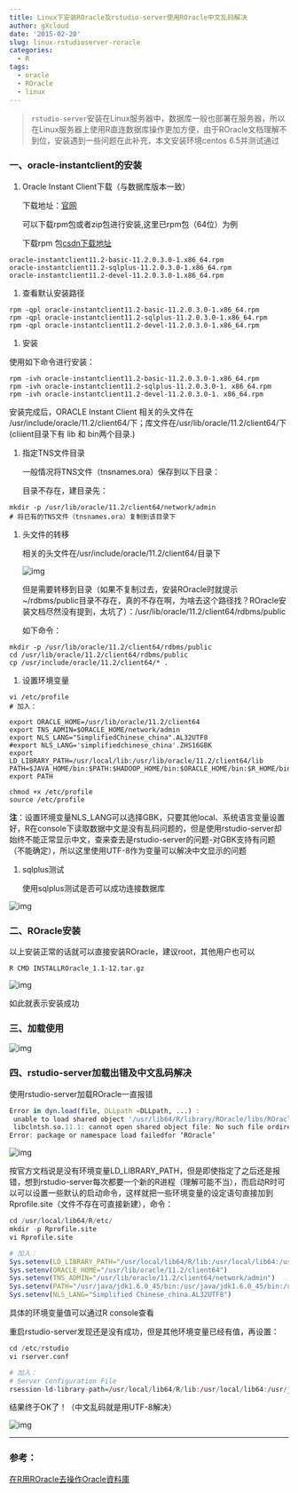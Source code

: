 ```yaml
---
title: Linux下安装ROracle及rstudio-server使用ROracle中文乱码解决
author: gXcloud
date: '2015-02-20'
slug: linux-rstudioserver-roracle
categories:
  - R
tags:
  - oracle
  - ROracle
  - linux
---
```


> `rstudio-server`安装在Linux服务器中，数据库一般也部署在服务器，所以在Linux服务器上使用R直连数据库操作更加方便，由于ROracle文档理解不到位，安装遇到一些问题在此补充，本文安装环境centos 6.5并测试通过

### 一、oracle-instantclient的安装

1. Oracle Instant Client下载（与数据库版本一致）

   下载地址：[官网](http://www.oracle.com/technetwork/topics/linuxsoft-082809.html)

   可以下载rpm包或者zip包进行安装,这里已rpm包（64位）为例

   下载rpm 包[csdn下载地址](http://download.csdn.net/detail/xwydq/8440629)

```
oracle-instantclient11.2-basic-11.2.0.3.0-1.x86_64.rpm
oracle-instantclient11.2-sqlplus-11.2.0.3.0-1.x86_64.rpm
oracle-instantclient11.2-devel-11.2.0.3.0-1.x86_64.rpm
```

1. 查看默认安装路径

```Shell
rpm -qpl oracle-instantclient11.2-basic-11.2.0.3.0-1.x86_64.rpm
rpm -qpl oracle-instantclient11.2-sqlplus-11.2.0.3.0-1.x86_64.rpm
rpm -qpl oracle-instantclient11.2-devel-11.2.0.3.0-1.x86_64.rpm
```

1.  安装

   使用如下命令进行安装：

```shell
rpm -ivh oracle-instantclient11.2-basic-11.2.0.3.0-1.x86_64.rpm
rpm -ivh oracle-instantclient11.2-sqlplus-11.2.0.3.0-1. x86_64.rpm
rpm -ivh oracle-instantclient11.2-devel-11.2.0.3.0-1. x86_64.rpm
```

安装完成后，ORACLE Instant Client 相关的头文件在 /usr/include/oracle/11.2/client64/下；库文件在/usr/lib/oracle/11.2/client64/下(cliient目录下有 lib 和 bin两个目录.)

1. 指定TNS文件目录

   一般情况将TNS文件（tnsnames.ora）保存到以下目录：

   目录不存在，建目录先：

```shell
mkdir -p /usr/lib/oracle/11.2/client64/network/admin
# 将已有的TNS文件（tnsnames.ora）复制到该目录下
```

1. 头文件的转移

   相关的头文件在/usr/include/oracle/11.2/client64/目录下

   ![img](http://img.blog.csdn.net/20150211162254038?watermark/2/text/aHR0cDovL2Jsb2cuY3Nkbi5uZXQveHd5ZHE=/font/5a6L5L2T/fontsize/400/fill/I0JBQkFCMA==/dissolve/70/gravity/Center)

   但是需要转移到目录（如果不复制过去，安装ROracle时就提示~/rdbms/public目录不存在，真的不存在啊，为啥去这个路径找？ROracle安装文档尽然没有提到，太坑了）：/usr/lib/oracle/11.2/client64/rdbms/public

   如下命令：

```shell
mkdir -p /usr/lib/oracle/11.2/client64/rdbms/public
cd /usr/lib/oracle/11.2/client64/rdbms/public
cp /usr/include/oracle/11.2/client64/* .
```

1. 设置环境变量

```shell
vi /etc/profile
# 加入：

export ORACLE_HOME=/usr/lib/oracle/11.2/client64
export TNS_ADMIN=$ORACLE_HOME/network/admin
export NLS_LANG="SimplifiedChinese_china".AL32UTF8
#export NLS_LANG='simplifiedchinese_china'.ZHS16GBK
export LD_LIBRARY_PATH=/usr/local/lib:/usr/lib/oracle/11.2/client64/lib
PATH=$JAVA_HOME/bin:$PATH:$HADOOP_HOME/bin:$ORACLE_HOME/bin:$R_HOME/bin
export PATH

chmod +x /etc/profile
source /etc/profile
```

**注**：设置环境变量NLS_LANG可以选择GBK，只要其他local、系统语言变量设置好，R在console下读取数据中文是没有乱码问题的，但是使用rstudio-server却始终不能正常显示中文，查来查去是rstudio-server的问题-对GBK支持有问题（不能确定），所以这里使用UTF-8作为变量可以解决中文显示的问题

1. sqlplus测试

   使用sqlplus测试是否可以成功连接数据库

![img](http://img.blog.csdn.net/20150211162359745?watermark/2/text/aHR0cDovL2Jsb2cuY3Nkbi5uZXQveHd5ZHE=/font/5a6L5L2T/fontsize/400/fill/I0JBQkFCMA==/dissolve/70/gravity/Center)

### 二、ROracle安装

以上安装正常的话就可以直接安装ROracle，建议root，其他用户也可以

```shell
R CMD INSTALLROracle_1.1-12.tar.gz
```

![img](http://img.blog.csdn.net/20150211162443267)

如此就表示安装成功

### 三、加载使用

 ![img](http://img.blog.csdn.net/20150211162510660)

### 四、rstudio-server加载出错及中文乱码解决

使用rstudio-server加载ROracle一直报错

```R
Error in dyn.load(file, DLLpath =DLLpath, ...) :
 unable to load shared object '/usr/lib64/R/library/ROracle/libs/ROracle.so':
 libclntsh.so.11.1: cannot open shared object file: No such file ordirectory
Error: package or namespace load failedfor ‘ROracle’
```

 ![img](http://img.blog.csdn.net/20150211162527090)

按官方文档说是没有环境变量LD_LIBRARY_PATH，但是即使指定了之后还是报错，想到rstudio-server每次都要一个新的R进程（理解可能不当），而启动R时可以可以设置一些默认的启动命令，这样就把一些环境变量的设定语句直接加到Rprofile.site（文件不存在可直接新建），命令：

```R
cd /usr/local/lib64/R/etc/
mkdir -p Rprofile.site
vi Rprofile.site

# 加入：
Sys.setenv(LD_LIBRARY_PATH="/usr/local/lib64/R/lib:/usr/local/lib64:/usr/java/jdk1.6.0_45/jre/lib/amd64/server:/usr/local/lib:/usr/lib/oracle/11.2/client64/lib")
Sys.setenv(ORACLE_HOME="/usr/lib/oracle/11.2/client64")
Sys.setenv(TNS_ADMIN="/usr/lib/oracle/11.2/client64/network/admin")
Sys.setenv(PATH="/usr/java/jdk1.6.0_45/bin:/usr/java/jdk1.6.0_45/bin:/usr/lib64/qt-3.3/bin:/usr/local/bin:/bin:/usr/bin:/usr/local/sbin:/usr/sbin:/sbin:/home/hadoop/hadoop-1.2.1/bin:/usr/lib/oracle/11.2/client64/bin:/home/hadoop/bin:/home/hadoop/hadoop-1.2.1/bin:/usr/lib/oracle/11.2/client64/bin:/usr/local/lib64/R/bin")
Sys.setenv(NLS_LANG="Simplified Chinese_china.AL32UTF8")
```

具体的环境变量值可以通过R console查看

重启rstudio-server发现还是没有成功，但是其他环境变量已经有值，再设置：

```R
cd /etc/rstudio
vi rserver.conf

# 加入：
# Server Configuration File
rsession-ld-library-path=/usr/local/lib64/R/lib:/usr/local/lib64:/usr/java/jdk1.6.0_45/jre/lib/amd64/server:/usr/local/lib:/usr/lib/oracle/11.2/client64/lib
```

结果终于OK了！（中文乱码就是用UTF-8解决）

![img](http://img.blog.csdn.net/20150211161318818)

------

### 参考：

[在R用ROracle去操作Oracle資料庫](http://chingchuan-chen.github.io/posts/2016/07/25/use-ROracle-to-manipulate-oracle-database-in-R)